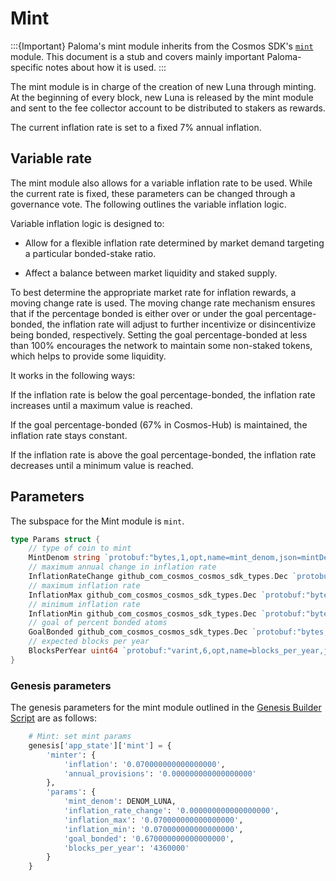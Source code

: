 # Mint

:::{Important}
Paloma's mint module inherits from the Cosmos SDK's [`mint`](https://docs.cosmos.network/master/modules/mint/) module. This document is a stub and covers mainly important Paloma-specific notes about how it is used.
:::

The mint module is in charge of the creation of new Luna through minting. At the beginning of every block, new Luna is released by the mint module and sent to the fee collector account to be distributed to stakers as rewards. 

The current inflation rate is set to a fixed 7% annual inflation.

## Variable rate

The mint module also allows for a variable inflation rate to be used. While the current rate is fixed, these parameters can be changed through a governance vote. The following outlines the variable inflation logic. 

Variable inflation logic is designed to: 
- Allow for a flexible inflation rate determined by market demand targeting a particular bonded-stake ratio.

- Affect a balance between market liquidity and staked supply.

To best determine the appropriate market rate for inflation rewards, a moving change rate is used. The moving change rate mechanism ensures that if the percentage bonded is either over or under the goal percentage-bonded, the inflation rate will adjust to further incentivize or disincentivize being bonded, respectively. Setting the goal percentage-bonded at less than 100% encourages the network to maintain some non-staked tokens, which helps to provide some liquidity.

It works in the following ways:

If the inflation rate is below the goal percentage-bonded, the inflation rate increases until a maximum value is reached.

If the goal percentage-bonded (67% in Cosmos-Hub) is maintained, the inflation rate stays constant.

If the inflation rate is above the goal percentage-bonded, the inflation rate decreases until a minimum value is reached.

## Parameters

The subspace for the Mint module is `mint`.

```go
type Params struct {
	// type of coin to mint
	MintDenom string `protobuf:"bytes,1,opt,name=mint_denom,json=mintDenom,proto3" json:"mint_denom,omitempty"`
	// maximum annual change in inflation rate
	InflationRateChange github_com_cosmos_cosmos_sdk_types.Dec `protobuf:"bytes,2,opt,name=inflation_rate_change,json=inflationRateChange,proto3,customtype=github.com/cosmos/cosmos-sdk/types.Dec" json:"inflation_rate_change" yaml:"inflation_rate_change"`
	// maximum inflation rate
	InflationMax github_com_cosmos_cosmos_sdk_types.Dec `protobuf:"bytes,3,opt,name=inflation_max,json=inflationMax,proto3,customtype=github.com/cosmos/cosmos-sdk/types.Dec" json:"inflation_max" yaml:"inflation_max"`
	// minimum inflation rate
	InflationMin github_com_cosmos_cosmos_sdk_types.Dec `protobuf:"bytes,4,opt,name=inflation_min,json=inflationMin,proto3,customtype=github.com/cosmos/cosmos-sdk/types.Dec" json:"inflation_min" yaml:"inflation_min"`
	// goal of percent bonded atoms
	GoalBonded github_com_cosmos_cosmos_sdk_types.Dec `protobuf:"bytes,5,opt,name=goal_bonded,json=goalBonded,proto3,customtype=github.com/cosmos/cosmos-sdk/types.Dec" json:"goal_bonded" yaml:"goal_bonded"`
	// expected blocks per year
	BlocksPerYear uint64 `protobuf:"varint,6,opt,name=blocks_per_year,json=blocksPerYear,proto3" json:"blocks_per_year,omitempty" yaml:"blocks_per_year"`
}
```
### Genesis parameters

The genesis parameters for the mint module outlined in the [Genesis Builder Script](https://github.com/Paloma-money/genesis-tools/blob/main/src/genesis_builder.py#L112) are as follows:

```py
    # Mint: set mint params
    genesis['app_state']['mint'] = {
        'minter': {
            'inflation': '0.070000000000000000',
            'annual_provisions': '0.000000000000000000'
        },
        'params': {
            'mint_denom': DENOM_LUNA,
            'inflation_rate_change': '0.000000000000000000',
            'inflation_max': '0.070000000000000000',
            'inflation_min': '0.070000000000000000',
            'goal_bonded': '0.670000000000000000',
            'blocks_per_year': '4360000'
        }
    }
```
